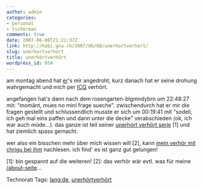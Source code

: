 ```yaml
---
author: admin
categories:
- personal
- tschörman
comments: true
date: 2007-06-08T21:21:37Z
link: http://habi.gna.ch/2007/06/08/unerhortverhort/
slug: unerhortverhort
title: unerhörtverhört
wordpress_id: 954
---
```


am montag abend hat [er](http://bloxxs.ch/)'s mir angedroht, kurz danach hat er seine drohung wahrgemacht und mich per [ICQ](http://en.wikipedia.org/wiki/ICQ) verhört.

angefangen hat's dann nach dem rosengarten-blgmndybrn um 22:48:27 mit: "momänt, mues no mini frage sueche". zwischendurch hat er mir die fragen gestellt und schlussendlich musste er sich um 00:19:41 mit "sodeli, ich geh mal eins paffen und dann unter die decke" verabschieden (ok, ich war auch müde...).
das ganze ist teil seiner [unerhört verhört serie](http://bloxxs.ch/index.php?s=unerh%C3%B6rt) [1] und hat ziemlich spass gemacht.

wer also ein bisschen mehr über mich wissen will [2], kann [mein verhör mit chrigu bei ihm](http://bloxxs.ch/?p=756) nachlesen. ich find' es ist ganz gut gelungen!

[1]: bin gespannt auf die weiteren!
[2]: das verhör wär evtl. was für meine [/about-seite](http://habi.gna.ch/about/)...


Technorati Tags: [lang:de](http://www.technorati.com/tag/lang:de), [unerhörtverhört](http://www.technorati.com/tag/unerhörtverhört)
